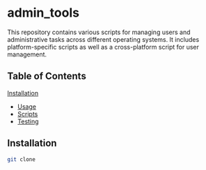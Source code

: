 # admin_tools
This repository contains various scripts for managing users and administrative tasks across different operating systems. It includes platform-specific scripts as well as a cross-platform script for user management.
## Table of Contents
[Installation](#installation)
- [Usage](#usage)
- [Scripts](#scripts)
- [Testing](#testing)
## Installation
```bash
git clone 
```
